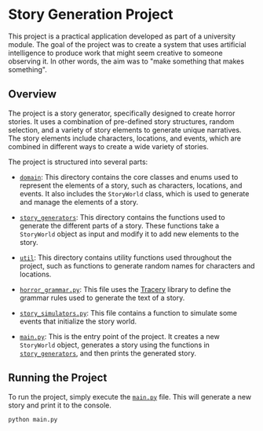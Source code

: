 # Story Generation Project

This project is a practical application developed as part of a university module. The goal of the project was to create a system that uses artificial intelligence to produce work that might seem creative to someone observing it. In other words, the aim was to "make something that makes something".

## Overview

The project is a story generator, specifically designed to create horror stories. It uses a combination of pre-defined story structures, random selection, and a variety of story elements to generate unique narratives. The story elements include characters, locations, and events, which are combined in different ways to create a wide variety of stories.

The project is structured into several parts:

- [`domain`](command:_github.copilot.openRelativePath?%5B%22domain%22%5D "domain"): This directory contains the core classes and enums used to represent the elements of a story, such as characters, locations, and events. It also includes the `StoryWorld` class, which is used to generate and manage the elements of a story.

- [`story_generators`](command:_github.copilot.openRelativePath?%5B%22story_generators%22%5D "story_generators"): This directory contains the functions used to generate the different parts of a story. These functions take a `StoryWorld` object as input and modify it to add new elements to the story.

- [`util`](command:_github.copilot.openRelativePath?%5B%22util%22%5D "util"): This directory contains utility functions used throughout the project, such as functions to generate random names for characters and locations.

- [`horror_grammar.py`](command:_github.copilot.openRelativePath?%5B%22horror_grammar.py%22%5D "horror_grammar.py"): This file uses the [Tracery](https://github.com/aparrish/tracery) library to define the grammar rules used to generate the text of a story.

- [`story_simulators.py`](command:_github.copilot.openRelativePath?%5B%22story_simulators.py%22%5D "story_simulators.py"): This file contains a function to simulate some events that initialize the story world.

- [`main.py`](command:_github.copilot.openRelativePath?%5B%22main.py%22%5D "main.py"): This is the entry point of the project. It creates a new `StoryWorld` object, generates a story using the functions in [`story_generators`](command:_github.copilot.openRelativePath?%5B%22story_generators%22%5D "story_generators"), and then prints the generated story.

## Running the Project

To run the project, simply execute the [`main.py`](command:_github.copilot.openRelativePath?%5B%22main.py%22%5D "main.py") file. This will generate a new story and print it to the console.

```sh
python main.py
```


